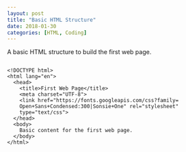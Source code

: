 ```yaml
---
layout: post
title: "Basic HTML Structure"
date: 2018-01-30
categories: [HTML, Coding]
---
```


A basic HTML structure to build the first web page.

```

<!DOCTYPE html>
<html lang="en">
  <head>
    <title>First Web Page</title>
    <meta charset="UTF-8">
    <link href="https://fonts.googleapis.com/css?family=
    Open+Sans+Condensed:300|Sonsie+One" rel="stylesheet"
    type="text/css">
  </head>
  <body>
    Basic content for the first web page.
  </body>
</html>

```
